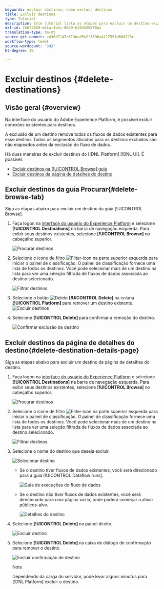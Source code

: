 ```yaml
---
keywords: excluir destinos; como excluir destinos
title: Excluir destinos
type: Tutorial
description: Este tutorial lista as etapas para excluir um destino existente na interface do usuário do Adobe Experience Platform
exl-id: 7b672859-e61a-4b3c-9db9-62048258f0aa
translation-type: tm+mt
source-git-commit: e436d7147c613dad5b2ff596a412759fd60d228c
workflow-type: tm+mt
source-wordcount: '392'
ht-degree: 1%

---
```


# Excluir destinos {#delete-destinations}

## Visão geral {#overview}

Na interface do usuário do Adobe Experience Platform, é possível excluir conexões existentes para destinos.

A exclusão de um destino remove todos os fluxos de dados existentes para esse destino. Todos os segmentos ativados para os destinos excluídos são não mapeados antes da exclusão do fluxo de dados.

Há duas maneiras de excluir destinos do [!DNL Platform] [!DNL UI]. É possível:

* [Excluir destinos na  [!UICONTROL Browse] guia](#delete-browse-tab)
* [Excluir destinos da página de detalhes do destino](#delete-destination-details-page)

## Excluir destinos da guia Procurar{#delete-browse-tab}

Siga as etapas abaixo para excluir um destino da guia [!UICONTROL Browse].

1. Faça logon na [interface do usuário do Experience Platform](https://platform.adobe.com/) e selecione **[!UICONTROL Destinations]** na barra de navegação esquerda. Para exibir seus destinos existentes, selecione **[!UICONTROL Browse]** no cabeçalho superior.

   ![Procurar destinos](../assets/ui/delete-destinations/browse-destinations.png)

2. Selecione o ícone de filtro ![Filter-icon](../assets/ui/delete-destinations/filter.png) na parte superior esquerda para iniciar o painel de classificação. O painel de classificação fornece uma lista de todos os destinos. Você pode selecionar mais de um destino na lista para ver uma seleção filtrada de fluxos de dados associada ao destino selecionado.

   ![Filtrar destinos](../assets/ui/delete-destinations/filter-destinations.png)

3. Selecione o botão ![Delete](../assets/ui/delete-destinations/delete-icon.png) **[!UICONTROL Delete]** na coluna **[!UICONTROL Platform]** para remover um destino existente.
   ![Excluir destinos](../assets/ui/delete-destinations/delete-destinations.png)

4. Selecione **[!UICONTROL Delete]** para confirmar a remoção do destino.

   ![Confirmar exclusão de destino](../assets/ui/delete-destinations/delete-destinations-confirm.png)


## Excluir destinos da página de detalhes do destino{#delete-destination-details-page}

Siga as etapas abaixo para excluir um destino da página de detalhes do destino.

1. Faça logon na [interface do usuário do Experience Platform](https://platform.adobe.com/) e selecione **[!UICONTROL Destinations]** na barra de navegação esquerda. Para exibir seus destinos existentes, selecione **[!UICONTROL Browse]** no cabeçalho superior.

   ![Procurar destinos](../assets/ui/delete-destinations/browse-destinations.png)

2. Selecione o ícone de filtro ![Filter-icon](../assets/ui/delete-destinations/filter.png) na parte superior esquerda para iniciar o painel de classificação. O painel de classificação fornece uma lista de todos os destinos. Você pode selecionar mais de um destino na lista para ver uma seleção filtrada de fluxos de dados associada ao destino selecionado.

   ![Filtrar destinos](../assets/ui/delete-destinations/filter-destinations.png)

3. Selecione o nome do destino que deseja excluir.

   ![Selecionar destino](../assets/ui/delete-destinations/delete-destination-select.png)

   * Se o destino tiver fluxos de dados existentes, você será direcionado para a guia [!UICONTROL Dataflow runs].

      ![Guia de execuções do fluxo de dados](../assets/ui/delete-destinations/destination-details-dataflows.png)

   * Se o destino não tiver fluxos de dados existentes, você será direcionado para uma página vazia, onde poderá começar a ativar públicos-alvo.

      ![Detalhes do destino](../assets/ui/delete-destinations/destination-details-empty.png)


4. Selecione **[!UICONTROL Delete]** no painel direito.

   ![Excluir destino](../assets/ui/delete-destinations/delete-destinations-button.png)

5. Selecione **[!UICONTROL Delete]** na caixa de diálogo de confirmação para remover o destino.

   ![Excluir confirmação de destino](..//assets/ui/delete-destinations/delete-destinations-delete.png)

   >[!NOTE]
   >
   >Dependendo da carga do servidor, pode levar alguns minutos para [!DNL Platform] excluir o destino.
